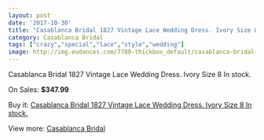 ```yaml
---
layout: post
date: '2017-10-30'
title: "Casablanca Bridal 1827 Vintage Lace Wedding Dress. Ivory Size 8 In stock."
category: Casablanca Bridal
tags: ["crazy","special","lace","style","wedding"]
image: http://img.eudances.com/7780-thickbox_default/casablanca-bridal-1827-vintage-lace-wedding-dress-ivory-size-8-in-stock.jpg
---
```

Casablanca Bridal 1827 Vintage Lace Wedding Dress. Ivory Size 8 In stock.

On Sales: **$347.99**
<a href="https://www.eudances.com/en/casablanca-bridal/2747-casablanca-bridal-1827-vintage-lace-wedding-dress-ivory-size-8-in-stock.html"><amp-img layout="responsive" width="600" height="600" src="//img.eudances.com/7780-thickbox_default/casablanca-bridal-1827-vintage-lace-wedding-dress-ivory-size-8-in-stock.jpg" alt="Casablanca Bridal 1827 Vintage Lace Wedding Dress. Ivory Size 8 In stock. 0" /></a>
<a href="https://www.eudances.com/en/casablanca-bridal/2747-casablanca-bridal-1827-vintage-lace-wedding-dress-ivory-size-8-in-stock.html"><amp-img layout="responsive" width="600" height="600" src="//img.eudances.com/7782-thickbox_default/casablanca-bridal-1827-vintage-lace-wedding-dress-ivory-size-8-in-stock.jpg" alt="Casablanca Bridal 1827 Vintage Lace Wedding Dress. Ivory Size 8 In stock. 1" /></a>
<a href="https://www.eudances.com/en/casablanca-bridal/2747-casablanca-bridal-1827-vintage-lace-wedding-dress-ivory-size-8-in-stock.html"><amp-img layout="responsive" width="600" height="600" src="//img.eudances.com/7781-thickbox_default/casablanca-bridal-1827-vintage-lace-wedding-dress-ivory-size-8-in-stock.jpg" alt="Casablanca Bridal 1827 Vintage Lace Wedding Dress. Ivory Size 8 In stock. 2" /></a>

Buy it: [Casablanca Bridal 1827 Vintage Lace Wedding Dress. Ivory Size 8 In stock.](https://www.eudances.com/en/casablanca-bridal/2747-casablanca-bridal-1827-vintage-lace-wedding-dress-ivory-size-8-in-stock.html "Casablanca Bridal 1827 Vintage Lace Wedding Dress. Ivory Size 8 In stock.")

View more: [Casablanca Bridal](https://www.eudances.com/en/4-casablanca-bridal "Casablanca Bridal")